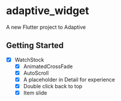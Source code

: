 # adaptive_widget

A new Flutter project to Adaptive

## Getting Started

 - [x] WatchStock
    - [x] AnimatedCrossFade
    - [x] AutoScroll
    - [x] A placeholder in Detail for experience
    - [x] Double click back to top
    - [x] Item slide